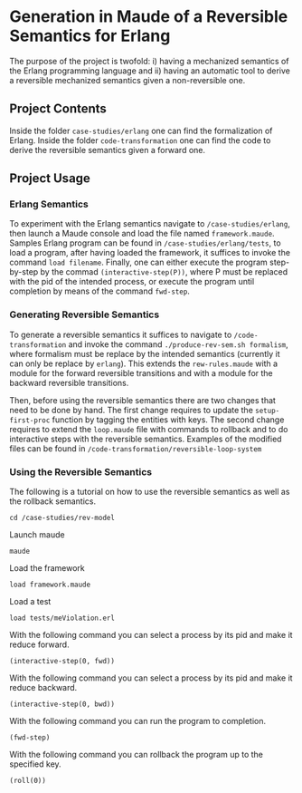 # Generation in Maude of a Reversible Semantics for Erlang

The purpose of the project is twofold: i) having a mechanized semantics of the Erlang programming language and ii) having an automatic tool to derive a reversible mechanized semantics given a non-reversible one.

## Project Contents
Inside the folder `case-studies/erlang` one can find the formalization of Erlang. 
Inside the folder `code-transformation` one can find the code to derive the reversible semantics given a forward one.

## Project Usage
### Erlang Semantics
To experiment with the Erlang semantics navigate to `/case-studies/erlang`, then launch a Maude console and load the file named `framework.maude`.
Samples Erlang program can be found in `/case-studies/erlang/tests`, to load a program, after having loaded the framework, it suffices to invoke the command `load filename`. Finally, one can either execute the program step-by-step by the commad `(interactive-step(P))`, where P must be replaced with the pid of the intended process, or execute the program until completion by means of the command `fwd-step`.


### Generating Reversible Semantics
To generate a reversible semantics it suffices to navigate to `/code-transformation` and invoke the command `./produce-rev-sem.sh formalism`, where formalism must be replace by the intended semantics (currently it can only be replace by `erlang`). This extends the `rew-rules.maude` with a module for the forward reversible transitions and with a module for the backward reversible transitions.

Then, before using the reversible semantics there are two changes that need to be done by hand. The first change requires to update the `setup-first-proc` function by tagging the entities with keys. The second change requires to extend the `loop.maude` file with commands to rollback and to do interactive steps with the reversible semantics. Examples of the modified files can be found in `/code-transformation/reversible-loop-system` 

### Using the Reversible Semantics
The following is a tutorial on how to use the reversible semantics as well as the rollback semantics.

`cd /case-studies/rev-model`

Launch maude

`maude`

Load the framework

`load framework.maude`

Load a test

`load tests/meViolation.erl`

With the following command you can select a process by its pid and make it reduce forward.

`(interactive-step(0, fwd))`

With the following command you can select a process by its pid and make it reduce backward.

`(interactive-step(0, bwd))`

With the following command you can run the program to completion.

`(fwd-step)`

With the following command you can rollback the program up to the specified key.

`(roll(0))`















